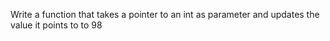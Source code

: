 Write a function that takes a pointer to an int as parameter and updates the value it points to to 98
